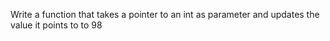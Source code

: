 Write a function that takes a pointer to an int as parameter and updates the value it points to to 98
